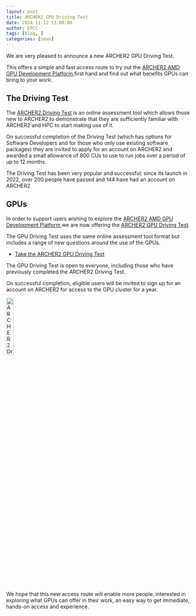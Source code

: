 ```yaml
---
layout: post
title: ARCHER2 GPU Driving Test
date: 2024-11-12 13:00:00
author: EPCC 
tags: [blog, ] 
categories: [news]
---
```


We are very pleased to announce a new ARCHER2 GPU Driving Test.

This offers a simple and fast access route to try out the  [ARCHER2 AMD GPU Development Platform
](https://docs.archer2.ac.uk/user-guide/gpu/) first hand and find out what benefits GPUs can bring to your work.

<!--more-->

## The Driving Test

The [ARCHER2 Driving Test](https://www.archer2.ac.uk/training/driving-test.html) is an online assessment tool which allows those new to ARCHER2 to demonstrate that they are sufficiently familiar with ARCHER2 and HPC to start making use of it.

On successful completion of the Driving Test (which has options for Software Developers and  for those who only use existing software packages) they are invited to apply for an account on ARCHER2 and awarded a small allowance of 800 CUs to use to run jobs over a period of up to 12 months.


The Driving Test has been very popular and successful; since its launch in 2022, over 200 people have passed and 144 have had an account on ARCHER2

## GPUs

In order to support users wishing to explore the [ARCHER2 AMD GPU Development Platform
](https://docs.archer2.ac.uk/user-guide/gpu/) we are now offering the [ARCHER2 GPU Driving Test](https://www.archer2.ac.uk/training/driving-test#gpu-driving-test).

The GPU Driving Test uses the same online assessment tool format but includes a range of new questions around the use of the GPUs.

- [Take the ARCHER2 GPU Driving Test](https://www.quia.com/quiz/8519232.html)

The GPU Driving Test is open to everyone, including those who have previously completed the ARCHER2 Driving Test.

On successful completion, eligible users will be invited to sign up for an account on ARCHER2 for access to the GPU cluster for a year.


<img src="{{ site.baseurl }}/img/blog/220124-driving-test-certificate.jpg" alt="ARCHER2 Driving Test Certificate" title="ARCHER2" style="width: 20%"   />

We hope that this new access route will enable more people, interested in exploring what GPUs can offer in their work, an easy way to get immediate, hands-on access and experience.












